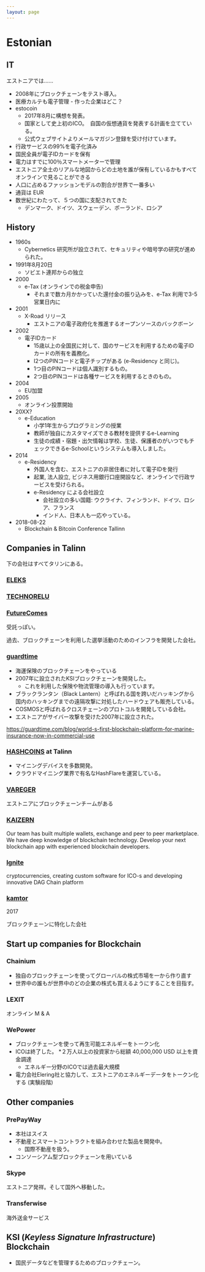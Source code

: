 ```yaml
---
layout: page
---
```


# Estonian

## IT

エストニアでは......

* 2008年にブロックチェーンをテスト導入。
* 医療カルテも電子管理 - 作った企業はどこ？
* estocoin
    * 2017年8月に構想を発表。
    * 国家として史上初のICO。　自国の仮想通貨を発表する計画を立てている。
    * 公式ウェブサイトよりメールマガジン登録を受け付けています。
* 行政サービスの99%を電子化済み
* 国民全員が電子IDカードを保有
* 電力はすでに100％スマートメーターで管理
* エストニア全土のリアルな地図からどの土地を誰が保有しているかもすべてオンラインで見ることができる
* 人口に占めるファッションモデルの割合が世界で一番多い
* 通貨は EUR
* 数世紀にわたって、５つの国に支配されてきた
    * デンマーク、ドイツ、スウェーデン、ポーランド、ロシア

## History

* 1960s
    * Cybernetics 研究所が設立されて、セキュリティや暗号学の研究が進められた。
* 1991年8月20日
    * ソビエト連邦からの独立
* 2000
    * e-Tax (オンラインでの税金申告)
        * それまで数カ月かかっていた還付金の振り込みを、e-Tax 利用で3-5営業日内に
* 2001
    * X-Road リリース
        * エストニアの電子政府化を推進するオープンソースのバックボーン
* 2002
    * 電子IDカード
        * 15歳以上の全国民に対して、国のサービスを利用するための電子IDカードの所有を義務化。
        * I2つのPINコードと電子チップがある (e-Residency と同じ)。
        * 1つ目のPINコードは個人識別するもの。
        * 2つ目のPINコードは各種サービスを利用するときのもの。
* 2004
    * EU加盟
* 2005
    * オンライン投票開始
* 20XX?
    * e-Education
        * 小学1年生からプログラミングの授業
        * 教師が独自にカスタマイズできる教材を提供するe-Learning
        * 生徒の成績・宿題・出欠情報は学校、生徒、保護者のがいつでもチェックできるe-Schoolというシステムも導入しました。
* 2014
    * e-Residency
        * 外国人を含む、エストニアの非居住者に対して電子IDを発行
        * 起業, 法人設立, ビジネス用銀行口座開設など、オンラインで行政サービスを受けられる。
        * e-Residency による会社設立
            * 会社設立の多い国籍: ウクライナ、フィンランド、ドイツ、ロシア、フランス
            * インド人、日本人も一応やっている。
* 2018-08-22
    * Blockchain & Bitcoin Conference Tallinn

## Companies in Talinn

下の会社はすべてタリンにある。

### [ELEKS](https://eleks.com/services/software-engineering/)

### [TECHNORELU](https://technorely.com/)

### [FutureComes](https://futurecomes.com/)

受託っぽい。

過去、ブロックチェーンを利用した選挙活動のためのインフラを開発した会社。 

### [guardtime](https://guardtime.com/)

* 海運保険のブロックチェーンをやっている
* 2007年に設立されたKSIブロックチェーンを開発した。
    * これを利用した保険や物流管理の導入も行っています。
* ブラックランタン（Black Lantern）と呼ばれる国を跨いだハッキングから国内のハッキングまでの遠隔攻撃に対処したハードウェアも販売している。
* COSMOSと呼ばれるクロスチェーンのプロトコルを開発している会社。
* エストニアがサイバー攻撃を受けた2007年に設立された。

https://guardtime.com/blog/world-s-first-blockchain-platform-for-marine-insurance-now-in-commercial-use

### [HASHCOINS](https://www.hashcoins.com/) at Talinn

* マイニングデバイスを多数開発。
* クラウドマイニング業界で有名なHashFlareを運営している。

### [VAREGER](https://vareger.com/)

エストニアにブロックチェーンチームがある

### [KAIZERN](http://www.kaizern.com/)

Our team has built multiple wallets, exchange and peer to peer marketplace. We have deep knowledge of blockchain technology. Develop your next blockchain app with experienced blockchain developers.

### [Ignite](https://ignite.ee/)

cryptocurrencies, creating custom software for ICO-s and developing innovative DAG Chain platform

### [kamtor](https://www.kamtor.com/)

2017

ブロックチェーンに特化した会社

## Start up companies for Blockchain

### Chainium

* 独自のブロックチェーンを使ってグローバルの株式市場を一から作り直す
* 世界中の誰もが世界中のどの企業の株式も買えるようにすることを目指す。

### LEXIT

オンライン M & A

### WePower

* ブロックチェーンを使って再生可能エネルギーをトークン化
* ICOは終了した。
    *２万人以上の投資家から総額 40,000,000 USD 以上を資金調達
    * エネルギー分野のICOでは過去最大規模
* 電力会社Elering社と協力して、エストニアのエネルギーデータをトークン化する (実験段階)

## Other companies

### PrePayWay

* 本社はスイス
* 不動産とスマートコントラクトを組み合わせた製品を開発中。
    * 国際不動産を扱う。
* コンソーシアム型ブロックチェーンを用いている

### Skype

エストニア発祥。そして国外へ移動した。

### Transferwise

海外送金サービス


## KSI (_Keyless Signature Infrastructure_) Blockchain

* 国民データなどを管理するためのブロックチェーン。

